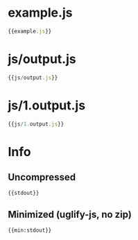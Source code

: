 # example.js

``` javascript
{{example.js}}
```

# js/output.js

``` javascript
{{js/output.js}}
```

# js/1.output.js

``` javascript
{{js/1.output.js}}
```

# Info

## Uncompressed

```
{{stdout}}
```

## Minimized (uglify-js, no zip)

```
{{min:stdout}}
```

